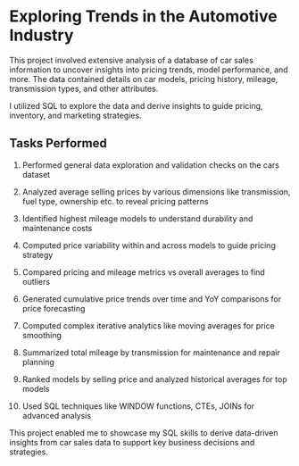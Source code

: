 # Exploring Trends in the Automotive Industry

This project involved extensive analysis of a database of car sales information to uncover insights into pricing trends, model performance, and more. The data contained details on car models, pricing history, mileage, transmission types, and other attributes.

I utilized SQL to explore the data and derive insights to guide pricing, inventory, and marketing strategies.

## Tasks Performed

1. Performed general data exploration and validation checks on the cars dataset

2. Analyzed average selling prices by various dimensions like transmission, fuel type, ownership etc. to reveal pricing patterns

3. Identified highest mileage models to understand durability and maintenance costs

4. Computed price variability within and across models to guide pricing strategy

5. Compared pricing and mileage metrics vs overall averages to find outliers

6. Generated cumulative price trends over time and YoY comparisons for price forecasting

7. Computed complex iterative analytics like moving averages for price smoothing

8. Summarized total mileage by transmission for maintenance and repair planning

9. Ranked models by selling price and analyzed historical averages for top models

10. Used SQL techniques like WINDOW functions, CTEs, JOINs for advanced analysis


This project enabled me to showcase my SQL skills to derive data-driven insights from car sales data to support key business decisions and strategies.




